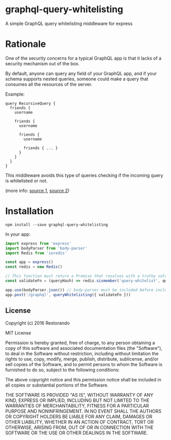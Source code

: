 # graphql-query-whitelisting
A simple GraphQL query whitelisting middleware for express

# Rationale

One of the security concerns for a typical GraphQL app is that it lacks of a security mechanism out of the box.

By default, anyone can query any field of your GraphQL app, and if your schema supports nested queries, someone could make a query that consumes all the resources of the server. 

Example:

```
query RecursiveQuery {
  friends {
    username
    
    friends { 
      username
      
      friends { 
        username
        
        friends { ... }
      }
    }
  }
}
```

This middleware avoids this type of queries checking if the incoming query is whitelisted or not.

(more info: [source 1](https://edgecoders.com/graphql-deep-dive-the-cost-of-flexibility-ee50f131a83d#.6okcpvtri), [source 2](https://dev-blog.apollodata.com/5-benefits-of-static-graphql-queries-b7fa90b0b69a))

# Installation

`npm install --save graphql-query-whitelisting`

In your app:

```js
import express from 'express'
import bodyParser from 'body-parser'
import Redis from 'ioredis'

const app = express()
const redis = new Redis()

// This function must return a Promise that resolves with a truthy value if the query is valid.
const validateFn = (queryHash) => redis.sismember('query-whitelist', queryHash)

app.use(bodyParser.json()) // body-parser must be included before including the query whitelisting middleware
app.post('/graphql', queryWhitelisting({ validateFn }))
```

## License

Copyright (c) 2016 Restorando

MIT License

Permission is hereby granted, free of charge, to any person obtaining
a copy of this software and associated documentation files (the
"Software"), to deal in the Software without restriction, including
without limitation the rights to use, copy, modify, merge, publish,
distribute, sublicense, and/or sell copies of the Software, and to
permit persons to whom the Software is furnished to do so, subject to
the following conditions:

The above copyright notice and this permission notice shall be
included in all copies or substantial portions of the Software.

THE SOFTWARE IS PROVIDED "AS IS", WITHOUT WARRANTY OF ANY KIND,
EXPRESS OR IMPLIED, INCLUDING BUT NOT LIMITED TO THE WARRANTIES OF
MERCHANTABILITY, FITNESS FOR A PARTICULAR PURPOSE AND
NONINFRINGEMENT. IN NO EVENT SHALL THE AUTHORS OR COPYRIGHT HOLDERS BE
LIABLE FOR ANY CLAIM, DAMAGES OR OTHER LIABILITY, WHETHER IN AN ACTION
OF CONTRACT, TORT OR OTHERWISE, ARISING FROM, OUT OF OR IN CONNECTION
WITH THE SOFTWARE OR THE USE OR OTHER DEALINGS IN THE SOFTWARE.
